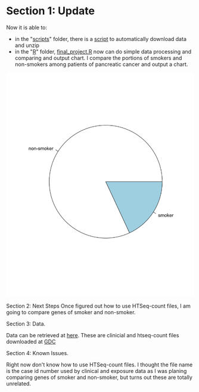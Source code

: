 # Section 1: Update

Now it is able to:
* in the "[scripts](https://github.com/XiaoyunZhouusc/final_project/tree/master/scripts)" folder, there is a [script](https://github.com/XiaoyunZhouusc/final_project/blob/master/scripts/unzip.sh) to automatically download data and unzip
* in the "[R](https://github.com/XiaoyunZhouusc/final_project/tree/master/R)" folder, [final_project.R](https://github.com/XiaoyunZhouusc/final_project/blob/master/R/final_project.R) now can do simple data processing and comparing and output chart. I compare the portions of smokers and non-smokers among patients of pancreatic cancer and output a chart. 

![](images/pie_smoker_vs_non-smoker.png?raw=true)

Section 2: Next Steps
Once figured out how to use HTSeq-count files, I am going to compare genes of smoker and non-smoker.  

Section 3: Data.  

Data can be retrieved at [here](https://drive.google.com/file/d/1bXAHETXs5_UlzRMJEQr3QhdYygPe-wmv/view?usp=sharing). These are clinicial and htseq-count files downloaded at [GDC](https://portal.gdc.cancer.gov/repository?facetTab=cases&filters=%7B%22op%22%3A%22and%22%2C%22content%22%3A%5B%7B%22op%22%3A%22in%22%2C%22content%22%3A%7B%22field%22%3A%22cases.primary_site%22%2C%22value%22%3A%5B%22pancreas%22%5D%7D%7D%2C%7B%22op%22%3A%22in%22%2C%22content%22%3A%7B%22field%22%3A%22cases.project.program.name%22%2C%22value%22%3A%5B%22TCGA%22%5D%7D%7D%2C%7B%22op%22%3A%22in%22%2C%22content%22%3A%7B%22field%22%3A%22files.analysis.workflow_type%22%2C%22value%22%3A%5B%22HTSeq%20-%20Counts%22%5D%7D%7D%5D%7D&searchTableTab=cases)

Section 4: Known Issues. 

Right now don't know how to use HTSeq-count files. I thought the file name is the case id number used by clinical and exposure data as I was planing comparing genes of smoker and non-smoker, but turns out these are totally unrelated. 
